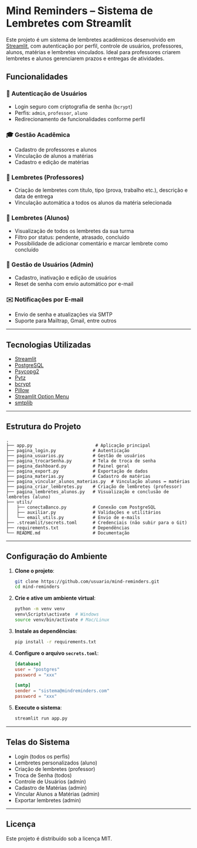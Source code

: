 # Mind Reminders – Sistema de Lembretes com Streamlit

Este projeto é um sistema de lembretes acadêmicos desenvolvido em [Streamlit](https://streamlit.io/), com autenticação por perfil, controle de usuários, professores, alunos, matérias e lembretes vinculados. Ideal para professores criarem lembretes e alunos gerenciarem prazos e entregas de atividades.

## Funcionalidades

### 👥 Autenticação de Usuários
- Login seguro com criptografia de senha (`bcrypt`)
- Perfis: `admin`, `professor`, `aluno`
- Redirecionamento de funcionalidades conforme perfil

### 🎓 Gestão Acadêmica
- Cadastro de professores e alunos
- Vinculação de alunos a matérias
- Cadastro e edição de matérias

### 📝 Lembretes (Professores)
- Criação de lembretes com título, tipo (prova, trabalho etc.), descrição e data de entrega
- Vinculação automática a todos os alunos da matéria selecionada

### 📌 Lembretes (Alunos)
- Visualização de todos os lembretes da sua turma
- Filtro por status: pendente, atrasado, concluído
- Possibilidade de adicionar comentário e marcar lembrete como concluído

### 🔐 Gestão de Usuários (Admin)
- Cadastro, inativação e edição de usuários
- Reset de senha com envio automático por e-mail

### ✉️ Notificações por E-mail
- Envio de senha e atualizações via SMTP
- Suporte para Mailtrap, Gmail, entre outros

---

## Tecnologias Utilizadas

- [Streamlit](https://streamlit.io/)
- [PostgreSQL](https://www.postgresql.org/)
- [Psycopg2](https://www.psycopg.org/)
- [Pytz](https://pytz.sourceforge.net/)
- [bcrypt](https://pypi.org/project/bcrypt/)
- [Pillow](https://pillow.readthedocs.io/)
- [Streamlit Option Menu](https://github.com/victoryhb/streamlit-option-menu)
- [smtplib](https://docs.python.org/3/library/smtplib.html)

---

## Estrutura do Projeto

```plaintext
.
├── app.py                        # Aplicação principal
├── pagina_login.py              # Autenticação
├── pagina_usuarios.py           # Gestão de usuários
├── pagina_trocarSenha.py        # Tela de troca de senha
├── pagina_dashboard.py          # Painel geral
├── pagina_export.py             # Exportação de dados
├── pagina_materias.py           # Cadastro de matérias
├── pagina_vincular_alunos_materias.py  # Vinculação alunos ↔ matérias
├── pagina_criar_lembretes.py    # Criação de lembretes (professor)
├── pagina_lembretes_alunos.py   # Visualização e conclusão de lembretes (aluno)
├── utils/
│   ├── conectaBanco.py          # Conexão com PostgreSQL
│   ├── auxiliar.py              # Validações e utilitários
│   └── email_utils.py           # Envio de e-mails
├── .streamlit/secrets.toml      # Credenciais (não subir para o Git)
├── requirements.txt             # Dependências
└── README.md                    # Documentação
```

---

## Configuração do Ambiente

1. **Clone o projeto**:
   ```bash
   git clone https://github.com/usuario/mind-reminders.git
   cd mind-reminders
   ```

2. **Crie e ative um ambiente virtual**:
   ```bash
   python -m venv venv
   venv\Scripts\activate  # Windows
   source venv/bin/activate # Mac/Linux
   ```

3. **Instale as dependências**:
   ```bash
   pip install -r requirements.txt
   ```

4. **Configure o arquivo `secrets.toml`**:
   ```toml
   [database]
   user = "postgres"
   password = "xxx"

   [smtp]
   sender = "sistema@mindreminders.com"
   password = "xxx"
   ```

5. **Execute o sistema**:
   ```bash
   streamlit run app.py
   ```

---

## Telas do Sistema

- Login (todos os perfis)
- Lembretes personalizados (aluno)
- Criação de lembretes (professor)
- Troca de Senha (todos)
- Controle de Usuários (admin)
- Cadastro de Matérias (admin)
- Vincular Alunos a Matérias (admin)
- Exportar lembretes (admin)

---

## Licença

Este projeto é distribuído sob a licença MIT.